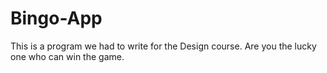 # Bingo-App
This is a program we had to write for the Design course. Are you the lucky one who can win the game.
